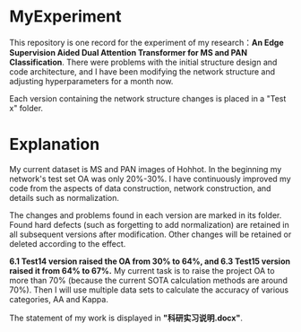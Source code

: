 # MyExperiment
This repository is one record for the experiment of my research：**An Edge Supervision Aided Dual Attention Transformer for MS and PAN Classification**. 
There were problems with the initial structure design and code architecture, and I have been modifying the network structure and adjusting hyperparameters for a month now.

Each version containing the network structure changes is placed in a "Test x" folder.
# Explanation
My current dataset is MS and PAN images of Hohhot. In the beginning my network's test set OA was only 20%-30%. I have continuously improved my code from the aspects of data construction, network construction, and details such as normalization. 

The changes and problems found in each version are marked in its folder. Found hard defects (such as forgetting to add normalization) are retained in all subsequent versions after modification. Other changes will be retained or deleted according to the effect.

**6.1 Test14 version raised the OA from 30% to 64%, and 6.3 Test15 version raised it from 64% to 67%.** My current task is to raise the project OA to more than 70% (because the current SOTA calculation methods are around 70%). Then I will use multiple data sets to calculate the accuracy of various categories, AA and Kappa.

The statement of my work is displayed in **"科研实习说明.docx"**. 
